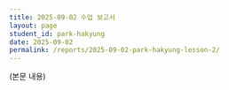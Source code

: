 ```yaml
---
title: 2025-09-02 수업 보고서
layout: page
student_id: park-hakyung
date: 2025-09-02
permalink: /reports/2025-09-02-park-hakyung-lesson-2/
---
```

(본문 내용)
